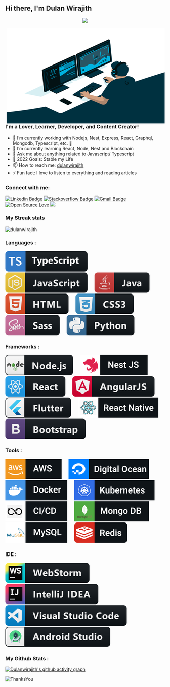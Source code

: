 ## Hi there, I'm Dulan Wirajith

<p align="center">
  <a><img src="https://readme-typing-svg.herokuapp.com/?lines=Full+Stack+Web+and+App+Developer;5%2B+Years+of+Coding+Experience+;Always+Learning+New+Things;Open+for+Freelancing+Projects&font=Fira%20Code&center=true&width=440&height=45&color=f75c7e&vCenter=true&size=22"></a>
</p>

<img align="right" alt="GIF" src="./assets/code.gif" width="500" height="300" />


### I'm a Lover, Learner, Developer, and Content Creator!

- 🔭 I’m currently working with Nodejs, Nest, Express, React, Graphql, Mongodb, Typescript, etc.  🥷
- 🌱 I’m currently learning React, Node, Nest and Blockchain
- 💬 Ask me about anything related to Javascript/ Typescript
- 🥅 2022 Goals: Stable my Life
- 📫 How to reach me: [dulanwirajith][linkedin]
- ⚡ Fun fact: I love to listen to everything and reading articles

### Connect with me:
[![Linkedin Badge](https://img.shields.io/badge/-dulanwirajith-blue?style=flat-square&logo=Linkedin&logoColor=white&link=https://www.linkedin.com/in/dulanwirajith/)](https://www.linkedin.com/in/dulanwirajith/)
[![Stackoverflow Badge](https://img.shields.io/badge/-Stackoverflow-4CA143?style=flat-square&logo=Stackoverflow&logoColor=white&link=https://stackoverflow.com/users/14838636/dulanwirajith)](https://stackoverflow.com/users/14838636/dulanwirajith)
[![Gmail Badge](https://img.shields.io/badge/-dulanwirajith1995@gmail.com-c14438?style=flat-square&logo=Gmail&logoColor=white&link=mailto:dulanwirajith1995@gmail.com)](mailto:dulanwirajith1995@gmail.com)
[![Open Source Love](https://badges.frapsoft.com/os/v2/open-source.svg?v=103)](https://github.com/dulanwirajith)
![](https://visitor-badge.glitch.me/badge?page_id=dulanwirajith.dulanwirajith)

[//]: # ([![Website]&#40;https://img.shields.io/website?label=dulanwirajith.com&style=for-the-badge&url=https%3A%2F%2Fdulanwirajith.com&#41;]&#40;https://dulanwirajith.com&#41;)

### My Streak stats
<p><img align="center" src="https://github-readme-streak-stats.herokuapp.com/?user=dulanwirajith&theme=highcontrast" alt="dulanwirajith" /></p>

### Languages :
<p>
  <img src="./assets/badges/Languages/typescript.svg" alt="ts" > &emsp;
  <img src="./assets/badges/Languages/javascript.svg" alt="js"> &emsp;
  <img src="./assets/badges/Languages/java.svg" alt="java"> &emsp;
  <img src="./assets/badges/Languages/html.svg" alt="html"> &emsp;
  <img src="./assets/badges/Languages/css3.svg" alt="css3"> &emsp;
  <img src="./assets/badges/Languages/sass.svg" alt="sass"> &emsp;
  <img src="./assets/badges/Languages/python.svg" alt="python"> &emsp;
</p>

### Frameworks :
<p>
  <img src="./assets/badges/Frameworks/nodejs.svg" alt="nodejs"> &emsp;
  <img src="./assets/badges/Frameworks/nestjs.svg" alt="nestjs"> &emsp;
  <img src="./assets/badges/Frameworks/react.svg" alt="react"> &emsp;
  <img src="./assets/badges/Frameworks/angular.svg" alt="angularjs"> &emsp;
  <img src="./assets/badges/Frameworks/flutter.svg" alt="flutter"> &emsp;
  <img src="./assets/badges/Frameworks/reactnative.svg" alt="react"> &emsp;
  <img src="./assets/badges/Frameworks/bootstrap.svg" alt="bootstrap"> &emsp;
</p>

### Tools :
<p>
  <img src="./assets/badges/Tools/aws.svg" alt="aws"> &emsp;
  <img src="./assets/badges/Tools/digitalocean.svg" alt="digitalocean"> &emsp;
  <img src="./assets/badges/Tools/docker.svg" alt="docker"> &emsp;
  <img src="./assets/badges/Tools/kubernetes.svg" alt="kubernetes"> &emsp;
  <img src="./assets/badges/Tools/cicd.svg" alt="cicd"> &emsp;
  <img src="./assets/badges/Tools/mongodb.svg" alt="mongodb"> &emsp;
  <img src="./assets/badges/Tools/mysql.svg" alt="mysql"> &emsp;
  <img src="./assets/badges/Tools/redis.svg" alt="redis"> &emsp;
<!--   <img src="./assets/badges/Tools/git.svg" alt="git"> &emsp; -->
</p>

### IDE :
<p>
  <img src="./assets/badges/IDE/webstorm.svg" alt="webstorm"> &emsp;
  <img src="./assets/badges/IDE/intellij.svg" alt="jetbrains_intellij"> &emsp;
  <img src="./assets/badges/IDE/vscode.svg" alt="vscode"> &emsp;
  <img src="./assets/badges/IDE/androidstudio.svg" alt="androidstudio"> &emsp;
</p>

### My Github Stats :

[![Dulanwirajith's github activity graph](https://activity-graph.herokuapp.com/graph?username=dulanwirajith&theme=github&custom_title=My%20Last%2030%20Days%20Contribution%20Graph&hide_border=true)](https://github.com/dulanwirajith/github-readme-activity-graph)

![ThanksYou](https://img.shields.io/badge/🙏Thank_You_For_Spending_a_Moment_On_My_Profile,_Happy_Coding,_All_The_Very_Best-dodgerred.svg?style=for-the-badge)


[facebook]: https://www.facebook.com/dulan.wirajith
[medium]: https://medium.com/@dulanwirajith
[linkedin]: https://www.linkedin.com/in/dulanwirajith
[hackerrank]: https://www.hackerrank.com/dulanwirajith?hr_r=1
[portfolio]: https://www.dulanwirajith.com
[upwork]: https://www.upwork.com/o/profiles/users/~010462f3cdf452b722/

